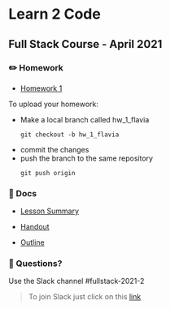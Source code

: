 # Learn 2 Code
## Full Stack Course - April 2021

### ✏️ Homework

- [Homework 1](https://github.com/hamburgcodingschool/FSC-April-2021-L2C/blob/main/homework/homework_1.md)

To upload your homework:

* Make a local branch called hw_1_flavia 
  ```
  git checkout -b hw_1_flavia
  ```
* commit the changes
* push the branch to the same repository
  ```
  git push origin
  ```

### 📄 Docs

- [Lesson Summary](https://...)

- [Handout](https://...)

- [Outline](https://...)


### 🤔 Questions?

Use the Slack channel #fullstack-2021-2

> To join Slack just click on this [link](https://hamburgcodingschool.slack.com/join/shared_invite/enQtMjczNDI3OTE4NzIwLTE2ZmNkNDk5YTg3MDFlOTY2ZmU2YzU5YTU4MTNhNDg4MTRhNTMwYzFiNTdlOTdhYzllYzg5YmVkYzljNWExY2U#/)
